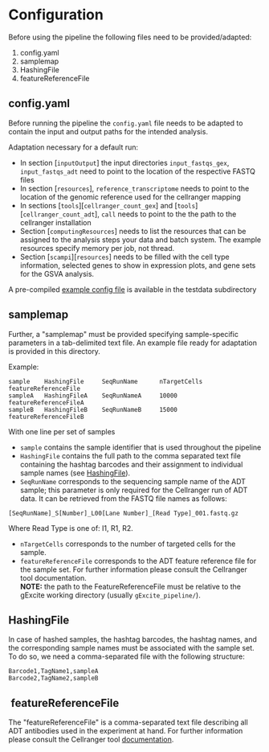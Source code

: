 # Configuration

Before using the pipeline the following files need to be provided/adapted:

1. config.yaml
2. samplemap
3. HashingFile
4. featureReferenceFile

## config.yaml

Before running the pipeline the `config.yaml` file needs to be adapted to contain the input and output paths for the intended analysis.

Adaptation necessary for a default run:

- In section [`inputOutput`] the input directories `input_fastqs_gex`, `input_fastqs_adt` need to point to the location of the respective FASTQ files
- In section [`resources`], `reference_transcriptome` needs to point to the location of the genomic reference used for the cellranger mapping
- In sections [`tools`][`cellranger_count_gex`] and [`tools`][`cellranger_count_adt`], `call` needs to point to the the path to the cellranger installation
- Section [`computingResources`] needs to list the resources that can be assigned to the analysis steps your data and batch system. The example resources specify memory per job, not thread.
- Section [`scampi`][`resources`] needs to be filled with the cell type information, selected genes to show in expression plots, and gene sets for the GSVA analysis.

A pre-compiled [example config file](testdata/config_testdata.yaml) is available in the testdata subdirectory

## samplemap

Further, a "samplemap" must be provided specifying sample-specific parameters in a tab-delimited text file.
An example file ready for adaptation is provided in this directory.

Example:

```
sample    HashingFile     SeqRunName      nTargetCells    featureReferenceFile
sampleA   HashingFileA    SeqRunNameA     10000           featureReferenceFileA
sampleB   HashingFileB    SeqRunNameB     15000           featureReferenceFileB
```

With one line per set of samples

- `sample` contains the sample identifier that is used throughout the pipeline
- `HashingFile` contains the full path to the comma separated text file containing the hashtag barcodes and their assignment to individual sample names (see [HashingFile](#hashingfile)).
- `SeqRunName` corresponds to the sequencing sample name of the ADT sample; this parameter is only required for the Cellranger run of ADT data. It can be retrieved from the FASTQ file names as follows:

```
[SeqRunName]_S[Number]_L00[Lane Number]_[Read Type]_001.fastq.gz
```

Where Read Type is one of: I1, R1, R2.

- `nTargetCells` corresponds to the number of targeted cells for the sample.
- `featureReferenceFile` corresponds to the ADT feature reference file for the sample set. For further information please consult the Cellranger tool documentation.  
**NOTE:** the path to the FeatureReferenceFile must be relative to the gExcite working directory (usually `gExcite_pipeline/`).

## HashingFile

In case of hashed samples, the hashtag barcodes, the hashtag names, and the corresponding sample names must be associated with the sample set. To do so, we need a comma-separated file with the following structure:

```
Barcode1,TagName1,sampleA
Barcode2,TagName2,sampleB
```

##  featureReferenceFile

The "featureReferenceFile" is a comma-separated text file describing all ADT antibodies used in the experiment at hand.
For further information please consult the Cellranger tool [documentation](https://support.10xgenomics.com/single-cell-gene-expression/software/pipelines/latest/using/feature-bc-analysis#feature-ref).

